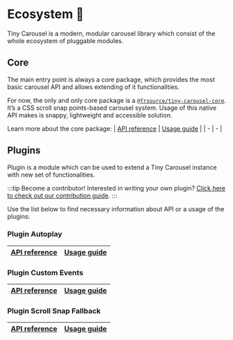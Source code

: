 # Ecosystem 🌳

Tiny Carousel is a modern, modular carousel library which consist of the whole ecosystem of pluggable modules.

## Core
The main entry point is always a core package, which provides the most basic carousel API and allows extending of it functionalities.

For now, the only and only core package is a [`@frsource/tiny-carousel-core`](https://www.npmjs.com/package/@frsource/tiny-carousel-core). It’s a CSS scroll snap points-based carousel system. Usage of this native API makes is snappy, lightweight and accessible solution.

Learn more about the core package:
| [API reference](./api-reference/core) | [Usage guide](./guide/usage#core) |
| - | - |

## Plugins

Plugin is a module which can be used to extend a Tiny Carousel instance with new set of functionalities.

:::tip Become a contributor!
Interested in writing your own plugin? [Click here to check out our contribution guide](./contribution).
:::

Use the list below to find necessary information about API or a usage of the plugins:

### Plugin Autoplay
| [API reference](./api-reference/plugin-autoplay) | [Usage guide](./guide/usage#plugin-autoplay) |
| - | - |

### Plugin Custom Events
| [API reference](./api-reference/plugin-custom-events) | [Usage guide](./guide/usage#plugin-custom-events) |
| - | - |

### Plugin Scroll Snap Fallback
| [API reference](./api-reference/plugin-scroll-snap-fallback) | [Usage guide](./guide/usage#plugin-scroll-snap-fallback) |
| - | - |
